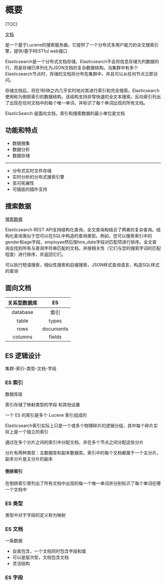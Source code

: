 # 概要

[TOC]

[文档](https://www.elastic.co/guide/en/elasticsearch/reference/current/index.html)

是一个基于Lucene的搜索服务器。它提供了一个分布式多用户能力的全文搜索引擎，提供/基于RESTful web接口

Elasticsearch是一个分布式文档存储。Elasticsearch不会将信息存储为列数据的行，而是存储已序列化为JSON文档的复杂数据结构。当集群中有多个Elasticsearch节点时，存储的文档将分布在集群中，并且可以从任何节点立即访问。

存储文档后，将在1秒钟之内几乎实时地对其进行索引和完全搜索。Elasticsearch使用称为倒排索引的数据结构，该结构支持非常快速的全文本搜索。反向索引列出了出现在任何文档中的每个唯一单词，并标识了每个单词出现的所有文档。

ElasticSearch 是面向文档，索引和搜索数据的最小单位是文档

## 功能和特点

- 数据搜集
- 数据分析
- 数据存储

------------------------------

- 分布式实时文件存储
- 实时分析的分布式搜索引擎
- 高可拓展性
- 可插拔的插件支持

## 搜索数据

[搜索数据](https://www.elastic.co/guide/en/elasticsearch/reference/current/search-analyze.html)

Elasticsearch REST API支持结构化查询，全文查询和结合了两者的复杂查询。结构化查询类似于您可以在SQL中构造的查询类型。例如，您可以搜索索引中的gender和age字段，employee然后按hire_date字段对匹配项进行排序。全文查询会找到所有与查询字符串匹配的文档，并按相关性（它们与您的搜索字词的匹配程度）进行排序，并返回它们。

可以执行短语搜索，相似性搜索和前缀搜索，JSON样式查询语言，构造SQL样式的查询

## 面向文档

| 关系型数据库 | ES |
| :-: | :-: |
| database | 索引 |
| table | types |
| rows | documents |
| columns | fields |

## ES 逻辑设计

集群-索引-类型-文档-字段

### ES 索引

数据库级

索引存储了映射类型的字段 和其他设置

一个 ES 的索引是多个 Lucene 索引组成的

Elasticsearch索引实际上只是一个或多个物理碎片的逻辑分组，其中每个碎片实际上是一个独立的索引

通过在多个分片之间的索引中分配文档，并在多个节点之间分配这些分片

分片有两种类型：主数据库和副本数据库。索引中的每个文档都属于一个主分片。副本分片是主分片的副本

#### 倒排索引

在倒排索引里列出了所有文档中出现的每一个唯一单词并分别标识了每个单词在哪一个文档中

### ES 类型

类型中对于字段的定义称为映射

### ES 文档

一条数据

- 自我包含，一个文档同时包含字段和值
- 可以是层次型，文档包含文档
- 灵活结构

### ES 字段
